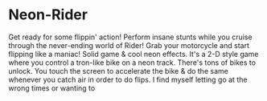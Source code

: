 # Neon-Rider
Get ready for some flippin' action! Perform insane stunts while you cruise through the never-ending world of Rider! Grab your motorcycle and start flipping like a maniac!      Solid game &amp; cool neon effects. It's a 2-D style game where you control a tron-like bike on a neon track. There's tons of bikes to unlock. You touch the screen to accelerate the bike &amp; do the same whenever you catch air in order to do flips. I find myself letting go at the wrong times or wanting to
